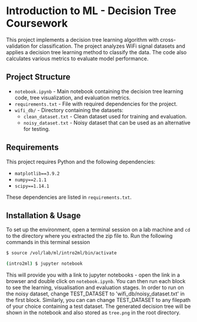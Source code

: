 
# Introduction to ML - Decision Tree Coursework
This project implements a decision tree learning algorithm with cross-validation for classification. The project analyzes WiFi signal datasets and applies a decision tree learning method to classify the data. The code also calculates various metrics to evaluate model performance.

## Project Structure

- `notebook.ipynb` - Main notebook containing the decision tree learning code, tree visualization, and evaluation metrics.
- `requirements.txt` - File with required dependencies for the project.
- `wifi_db/` - Directory containing the datasets:
  - `clean_dataset.txt` - Clean dataset used for training and evaluation.
  - `noisy_dataset.txt` - Noisy dataset that can be used as an alternative for testing.

## Requirements

This project requires Python and the following dependencies:

- `matplotlib==3.9.2`
- `numpy==2.1.1`
- `scipy==1.14.1`

These dependencies are listed in `requirements.txt`.

## Installation & Usage

To set up the environment, open a terminal session on a lab machine and `cd` to the directory where you extracted the zip file to. Run the following commands in this terminal session
```bash
$ source /vol/lab/ml/intro2ml/bin/activate

(intro2ml) $ jupyter notebook
```
This will provide you with a link to jupyter notebooks - open the link in a browser and double click on `notebook.ipynb`.
You can then run each block to see the learning, visualisation and evaluation stages.
In order to run on the noisy dataset, change TEST_DATASET to 'wifi_db/noisy_dataset.txt' in the first block.
Similarly, you can can change TEST_DATASET to any filepath of your choice containing a test dataset.
The generated decision tree will be shown in the notebook and also stored as `tree.png` in the root directory.
